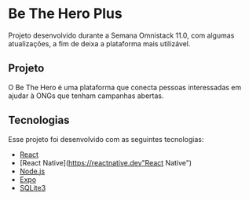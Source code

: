 # Be The Hero Plus
Projeto desenvolvido durante a Semana Omnistack 11.0, com algumas atualizações, a fim de deixa a plataforma mais utilizável.

## Projeto

O Be The Hero é uma plataforma que conecta pessoas interessadas em ajudar à ONGs que tenham  campanhas abertas.

## Tecnologias
Esse projeto foi desenvolvido com as seguintes tecnologias:
- [React](https://reactjs.org"React")
- [React Native](https://reactnative.dev"React Native")
- [Node.js](https://nodejs.org"Node.js")
- [Expo](https://expo.io"Node.js")
- [SQLite3](http:///www.sqlite.org"SQLite3")

